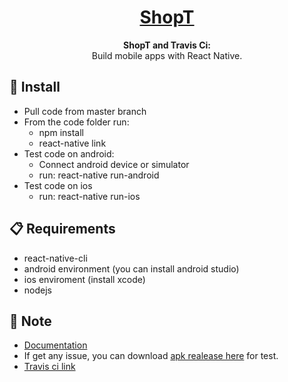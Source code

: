 <h1 align="center">
  <a href="#">
    ShopT
  </a>
</h1>

<p align="center">
  <strong>ShopT and Travis Ci:</strong><br>
  Build mobile apps with React Native.
</p>

## 📖 Install

- Pull code from master branch
- From the code folder run:
  + npm install
  + react-native link
- Test code on android:
  + Connect android device or simulator
  + run: react-native run-android
- Test code on ios
  + run: react-native run-ios


## 📋 Requirements

- react-native-cli
- android environment (you can install android studio)
- ios enviroment (install xcode)
- nodejs

## 🎉 Note
- <a href="https://github.com/phihoanganh/shopT/tree/master/docs">Documentation</a>
- If get any issue, you can download <a href="https://github.com/phihoanganh/shopT/tree/master/re-app">apk realease here</a> for test.
- <a href="https://travis-ci.org/phihoanganh/shopT">Travis ci link </a>
